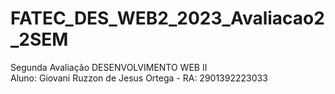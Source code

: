 # FATEC_DES_WEB2_2023_Avaliacao2_2SEM
Segunda Avaliação DESENVOLVIMENTO WEB II <br>
Aluno: Giovani Ruzzon de Jesus Ortega -
RA: 2901392223033
